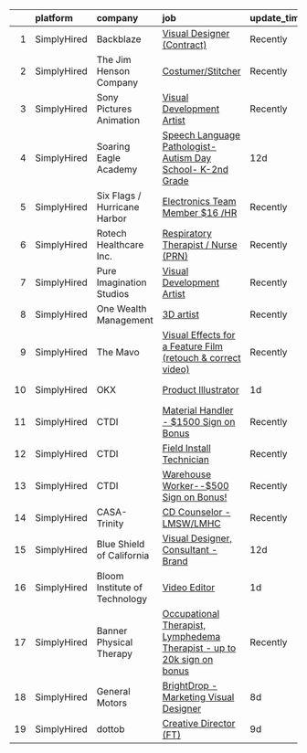 

|    | platform    | company                       | job                                                                                                                                                                               | update_time   | location                  |
|---:|:------------|:------------------------------|:----------------------------------------------------------------------------------------------------------------------------------------------------------------------------------|:--------------|:--------------------------|
|  1 | SimplyHired | Backblaze                     | [Visual Designer (Contract)](https://www.simplyhired.com/job/X6gwh0zlCS2Tou0tAvzLuBKtNP9tzIANratJQm3oiP7xy2FnCAvaQQ?q=visual+effects)                                             | Recently      | San Mateo, CA             |
|  2 | SimplyHired | The Jim Henson Company        | [Costumer/Stitcher](https://www.simplyhired.com/job/Fn_x8IhQGULxNj5Irh7-qb2Q1KoELE7tsZG4fguHSAPjfBLz2TvcOA?q=visual+effects)                                                      | Recently      | Burbank, CA               |
|  3 | SimplyHired | Sony Pictures Animation       | [Visual Development Artist](https://www.simplyhired.com/job/69Xcu-jnN61Z8GItK-bx0bPKZnjn_Hq3pMWWYD3lVZMSJKOUrvqEqw?q=visual+effects)                                              | Recently      | Culver City, CA           |
|  4 | SimplyHired | Soaring Eagle Academy         | [Speech Language Pathologist- Autism Day School- K-2nd Grade](https://www.simplyhired.com/job/_eItiTcuRUEVANpMyAYwoxeAXw8Zm25n1Fb2jTc8u31Z1OuhIJTiqg?q=visual+effects)            | 12d           | Lombard, IL               |
|  5 | SimplyHired | Six Flags / Hurricane Harbor  | [Electronics Team Member $16 /HR](https://www.simplyhired.com/job/n0AT-cus6bNwimuRETFuaydGaN89234blY1IVyqs6UgDHZ8nRV6s5g?q=visual+effects)                                        | Recently      | Gurnee, IL                |
|  6 | SimplyHired | Rotech Healthcare Inc.        | [Respiratory Therapist / Nurse (PRN)](https://www.simplyhired.com/job/UDZ09VQe9kd_i9ISi2IrVGQ8gef7-wL4-mWpEWSvP461lsuXSFBWNA?q=visual+effects)                                    | Recently      | Memphis, TN               |
|  7 | SimplyHired | Pure Imagination Studios      | [Visual Development Artist](https://www.simplyhired.com/job/u3Ce0qDkoB4jPujFyWA_pOjySvkBJ7SmBclJFkATwkjx3a0XU_1R2g?q=visual+effects)                                              | Recently      | Rochester, NY +1 location |
|  8 | SimplyHired | One Wealth Management         | [3D artist](https://www.simplyhired.com/job/J2JqDG5JH7i1h5ObCazkVlA1wwQnS17mI-RUUbYTiXGVoIOkYtryTg?q=visual+effects)                                                              | Recently      | Remote                    |
|  9 | SimplyHired | The Mavo                      | [Visual Effects for a Feature Film (retouch & correct video)](https://www.simplyhired.com/job/RjcwY11Yru8b-0rXq4bzzMUAXR9qw7niD18Uhr5hwsFbyA_8d7x2Jg?q=visual+effects)            | Recently      | New York, NY              |
| 10 | SimplyHired | OKX                           | [Product Illustrator](https://www.simplyhired.com/job/zyPxM-a8wJHjM2zZJljQw9F6eBPZOpy3HyPd0UBdH9naGv6iISCXaw?q=visual+effects)                                                    | 1d            | San Jose, CA              |
| 11 | SimplyHired | CTDI                          | [Material Handler - $1500 Sign on Bonus](https://www.simplyhired.com/job/0FFhkxuqr5pVfKOWiTLby9Ei-Cn8N07uN6hpzhRZZpCTrQCWa4fFOQ?q=visual+effects)                                 | Recently      | Pleasant Prairie, WI      |
| 12 | SimplyHired | CTDI                          | [Field Install Technician](https://www.simplyhired.com/job/1Baq0aukhP40EW2lCZgPkMu1pyVAkGlAjUz48SEhgY-JuQQ1rlNN3g?q=visual+effects)                                               | Recently      | Pittston, PA              |
| 13 | SimplyHired | CTDI                          | [Warehouse Worker--$500 Sign on Bonus!](https://www.simplyhired.com/job/1EEe8usocG3SuJgHOE3O6PNcY2vBpshtOxdQsb2AC7TU5koOHCHLQA?q=visual+effects)                                  | Recently      | Mount Juliet, TN          |
| 14 | SimplyHired | CASA-Trinity                  | [CD Counselor - LMSW/LMHC](https://www.simplyhired.com/job/f2J0_6wDVHFHa_WeUsTLyrmUJ2ZTyQB0196GTVw_SF-Q1iaAuKIHhA?q=visual+effects)                                               | Recently      | Dansville, NY             |
| 15 | SimplyHired | Blue Shield of California     | [Visual Designer, Consultant - Brand](https://www.simplyhired.com/job/oSfNhXzqCFQGwqhiRIpaCMMipVnxgKaqjuN6j42dzcyRijEfpHuR3g?q=visual+effects)                                    | 12d           | Oakland, CA               |
| 16 | SimplyHired | Bloom Institute of Technology | [Video Editor](https://www.simplyhired.com/job/f8ItODAKJL_4LxCcsCsaA47yWc0eD_8epR-KzmW5VStJZfxt_6EwdA?q=visual+effects)                                                           | 1d            | Remote                    |
| 17 | SimplyHired | Banner Physical Therapy       | [Occupational Therapist, Lymphedema Therapist - up to 20k sign on bonus](https://www.simplyhired.com/job/C9b2Pde60D2WrSa7bGL84NWWdQBSjlelyND2bqJMzpzTOEHLqAIw8w?q=visual+effects) | Recently      | Tucson, AZ                |
| 18 | SimplyHired | General Motors                | [BrightDrop - Marketing Visual Designer](https://www.simplyhired.com/job/Hz2ANmU62dWtXHg3DlOziPm-3YT-NQKi24BTCK9eN5ZK039BvN_Nkw?q=visual+effects)                                 | 8d            | Palo Alto, CA +1 location |
| 19 | SimplyHired | dottob                        | [Creative Director (FT)](https://www.simplyhired.com/job/kY8St33V1A98S42PKNfeck3bdTFZ14bdws1MSCQ99d2u5SG22aHx9w?q=visual+effects)                                                 | 9d            | Remote                    |